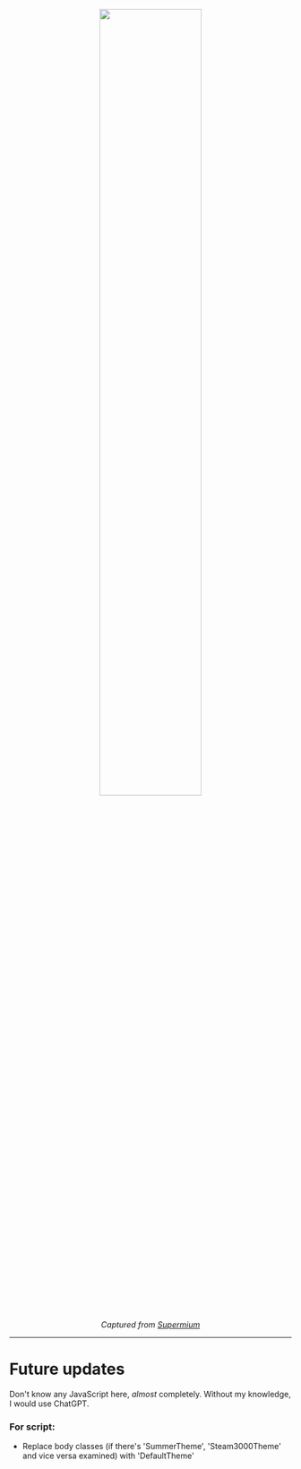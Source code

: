 <p align="center" width="100%">
  <img src="https://github.com/bjuonday/2014-Steam-Layout/assets/113231787/64a9a2ad-c595-462c-836c-f8769671636e" width="60%"><br>
  <i>Captured from <a href="https://github.com/win32ss/supermium">Supermium</a></i>
</p>
<hr>

# Future updates
Don't know any JavaScript here, *almost* completely. Without my knowledge, I would use ChatGPT.<br>
### For script:
- Replace body classes (if there's 'SummerTheme', 'Steam3000Theme' and vice versa examined) with 'DefaultTheme'
